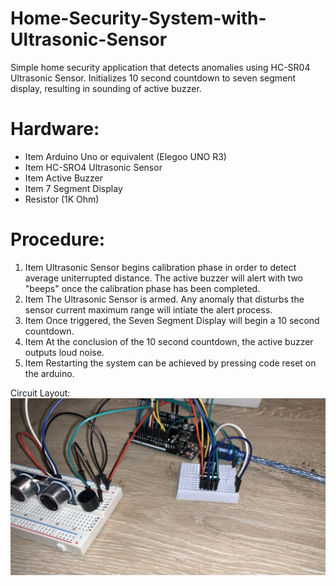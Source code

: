 # Home-Security-System-with-Ultrasonic-Sensor
Simple home security application that detects anomalies using HC-SR04 Ultrasonic Sensor. Initializes 10 second countdown to seven segment display, resulting in sounding of active buzzer.

# Hardware:
* Item Arduino Uno or equivalent (Elegoo UNO R3)
* Item HC-SRO4 Ultrasonic Sensor
* Item Active Buzzer
* Item 7 Segment Display
* Resistor (1K Ohm)

# Procedure:
1. Item Ultrasonic Sensor begins calibration phase in order to detect average uniterrupted distance. The active buzzer will alert with two "beeps" once the calibration phase has been completed.
2. Item The Ultrasonic Sensor is armed. Any anomaly that disturbs the sensor current maximum range will intiate the alert process.
3. Item Once triggered, the Seven Segment Display will begin a 10 second countdown.
4. Item At the conclusion of the 10 second countdown, the active buzzer outputs loud noise.
5. Item Restarting the system can be achieved by pressing code reset on the arduino. 

Circuit Layout: ![layout](https://github.com/burnettcj1966/Home-Security-System-with-Ultrasonic-Sensor/blob/main/sensorCircuit.jpg)


